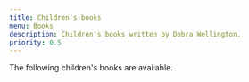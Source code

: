 ```yaml
---
title: Children's books
menu: Books
description: Children's books written by Debra Wellington.
priority: 0.5
---
```


The following children's books are available.
